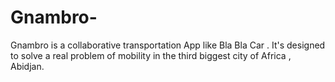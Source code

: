 # Gnambro-
Gnambro is a collaborative transportation App like Bla Bla Car . It's designed to solve a real problem of mobility in the third biggest city of Africa , Abidjan.
